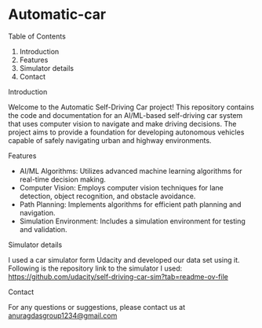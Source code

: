 # Automatic-car
Table of Contents
   1. Introduction
   2. Features
   3. Simulator details
   4. Contact

Introduction

Welcome to the Automatic Self-Driving Car project! This repository contains the code and documentation for an AI/ML-based self-driving car system that uses computer vision to navigate and make driving decisions. The project aims to provide a foundation for developing autonomous vehicles capable of safely navigating urban and highway environments.

Features
* AI/ML Algorithms: Utilizes advanced machine learning algorithms for real-time decision making.
* Computer Vision: Employs computer vision techniques for lane detection, object recognition, and obstacle avoidance.
* Path Planning: Implements algorithms for efficient path planning and navigation.
* Simulation Environment: Includes a simulation environment for testing and validation.

Simulator details

   I used a car simulator form Udacity and developed our data set using it. Following is the repository link to the simulator I used:
   https://github.com/udacity/self-driving-car-sim?tab=readme-ov-file

Contact

   For any questions or suggestions, please contact us at anuragdasgroup1234@gmail.com
   
